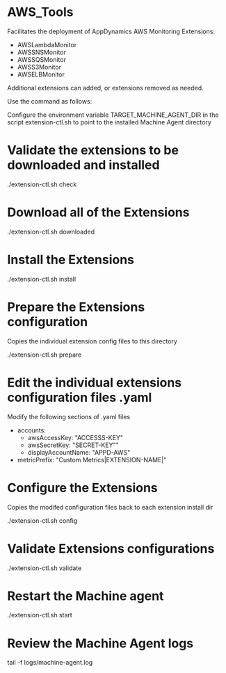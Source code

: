 # AWS_Tools

Facilitates the deployment of AppDynamics AWS Monitoring Extensions:

  - AWSLambdaMonitor
  - AWSSNSMonitor
  - AWSSQSMonitor
  - AWSS3Monitor
  - AWSELBMonitor

Additional extensions can added, or extensions removed as needed.

Use the command as follows:

Configure the environment variable TARGET_MACHINE_AGENT_DIR in the script extension-ctl.sh to point to the installed Machine Agent directory

# Validate the extensions to be downloaded and installed
./extension-ctl.sh check

# Download all of the Extensions
./extension-ctl.sh downloaded

# Install the Extensions
./extension-ctl.sh install

# Prepare the Extensions configuration
Copies the individual extension config files to this directory

./extension-ctl.sh prepare

# Edit the individual extensions configuration files .yaml
Modify the following sections of .yaml files
* accounts:
  + awsAccessKey: "ACCESSS-KEY"
  + awsSecretKey: "SECRET-KEY""
  + displayAccountName: "APPD-AWS"
* metricPrefix: "Custom Metrics|EXTENSION-NAME|"

# Configure the Extensions
Copies the modifed configuration files back to each extension install dir

./extension-ctl.sh config

# Validate Extensions configurations
./extension-ctl.sh validate

# Restart the Machine agent
./extension-ctl.sh start

# Review the Machine Agent logs
tail -f logs/machine-agent.log
